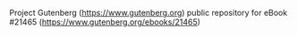 Project Gutenberg (https://www.gutenberg.org) public repository for eBook #21465 (https://www.gutenberg.org/ebooks/21465)
